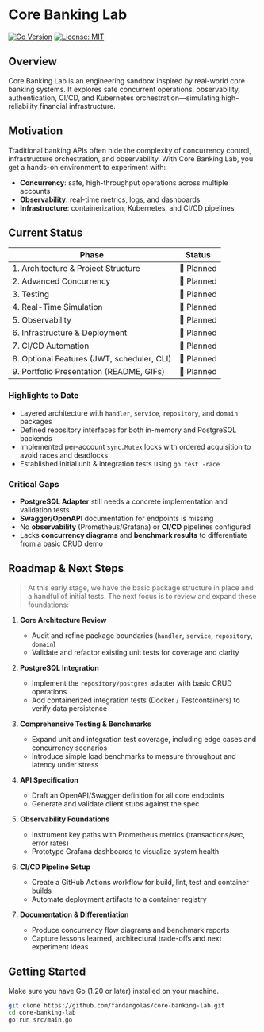 # Core Banking Lab

[![Go Version](https://img.shields.io/badge/Go-1.20-blue)]() [![License: MIT](https://img.shields.io/badge/License-MIT-green)]()

## Overview

Core Banking Lab is an engineering sandbox inspired by real-world core banking systems. It explores safe concurrent operations, observability, authentication, CI/CD, and Kubernetes orchestration—simulating high-reliability financial infrastructure.

## Motivation

Traditional banking APIs often hide the complexity of concurrency control, infrastructure orchestration, and observability. With Core Banking Lab, you get a hands-on environment to experiment with:

- **Concurrency**: safe, high-throughput operations across multiple accounts  
- **Observability**: real-time metrics, logs, and dashboards  
- **Infrastructure**: containerization, Kubernetes, and CI/CD pipelines  

## Current Status

| Phase                                     | Status      |
|-------------------------------------------|-------------|
| 1. Architecture & Project Structure       | 🔲 Planned  |
| 2. Advanced Concurrency                   | 🔲 Planned  |
| 3. Testing                                | 🔲 Planned  |
| 4. Real-Time Simulation                   | 🔲 Planned  |
| 5. Observability                          | 🔲 Planned  |
| 6. Infrastructure & Deployment            | 🔲 Planned  |
| 7. CI/CD Automation                       | 🔲 Planned  |
| 8. Optional Features (JWT, scheduler, CLI)| 🔲 Planned  |
| 9. Portfolio Presentation (README, GIFs)  | 🔲 Planned  |

### Highlights to Date

- Layered architecture with `handler`, `service`, `repository`, and `domain` packages  
- Defined repository interfaces for both in-memory and PostgreSQL backends  
- Implemented per-account `sync.Mutex` locks with ordered acquisition to avoid races and deadlocks  
- Established initial unit & integration tests using `go test -race`  

### Critical Gaps

- **PostgreSQL Adapter** still needs a concrete implementation and validation tests  
- **Swagger/OpenAPI** documentation for endpoints is missing  
- No **observability** (Prometheus/Grafana) or **CI/CD** pipelines configured  
- Lacks **concurrency diagrams** and **benchmark results** to differentiate from a basic CRUD demo

## Roadmap & Next Steps

> At this early stage, we have the basic package structure in place and a handful of initial tests. The next focus is to review and expand these foundations:

1. **Core Architecture Review**  
   - Audit and refine package boundaries (`handler`, `service`, `repository`, `domain`)  
   - Validate and refactor existing unit tests for coverage and clarity  

2. **PostgreSQL Integration**  
   - Implement the `repository/postgres` adapter with basic CRUD operations  
   - Add containerized integration tests (Docker / Testcontainers) to verify data persistence  

3. **Comprehensive Testing & Benchmarks**  
   - Expand unit and integration test coverage, including edge cases and concurrency scenarios  
   - Introduce simple load benchmarks to measure throughput and latency under stress  

4. **API Specification**  
   - Draft an OpenAPI/Swagger definition for all core endpoints  
   - Generate and validate client stubs against the spec  

5. **Observability Foundations**  
   - Instrument key paths with Prometheus metrics (transactions/sec, error rates)  
   - Prototype Grafana dashboards to visualize system health  

6. **CI/CD Pipeline Setup**  
   - Create a GitHub Actions workflow for build, lint, test and container builds  
   - Automate deployment artifacts to a container registry  

7. **Documentation & Differentiation**  
   - Produce concurrency flow diagrams and benchmark reports  
   - Capture lessons learned, architectural trade-offs and next experiment ideas  


## Getting Started

Make sure you have Go (1.20 or later) installed on your machine.

```bash
git clone https://github.com/fandangolas/core-banking-lab.git
cd core-banking-lab
go run src/main.go
